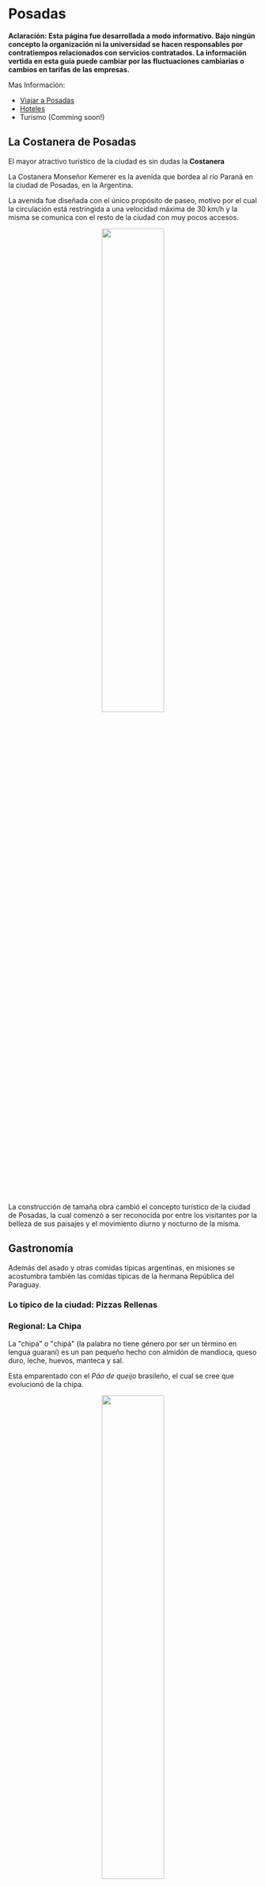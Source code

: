# Posadas

**Aclaración: Esta página fue desarrollada a modo informativo. Bajo ningún
concepto la organización ni la universidad se hacen
responsables por contratiempos relacionados con servicios contratados.
La información vertida en esta guía puede cambiar por las fluctuaciones
cambiarias o cambios en tarifas de las empresas.**


Mas Información:

- [Viajar a Posadas](/venue/traveling)
- [Hoteles](/venue/accomodation)
- Turismo (Comming soon!)


## La Costanera de Posadas

El mayor atractivo turístico de la ciudad es sin dudas la **Costanera**

La Costanera Monseñor Kemerer es la avenida que bordea al río Paraná en la
ciudad de Posadas, en la Argentina.

La avenida fue diseñada con el único propósito de paseo, motivo por el cual la
circulación está restringida a una velocidad máxima de 30 km/h y la misma se
comunica con el resto de la ciudad con muy pocos accesos.

<div style="text-align:center">
    <img width="50%" src ="https://github.com/scipy-latinamerica/scipyla2015/raw/master/posadas_tourism/imgs/costanera.jpg" />
</div>

La construcción de tamaña obra cambió el concepto turístico de la ciudad de
Posadas, la cual comenzó  a ser reconocida por entre los visitantes por la
belleza de sus paisajes y el movimiento diurno y nocturno de la misma.

## Gastronomía

Además del asado y otras comidas típicas argentinas, en misiones se acostumbra
también las comidas típicas de la hermana República del Paraguay.

### Lo típico de la ciudad: Pizzas Rellenas

### Regional: La Chipa

La "chipa" o "chipá" (la palabra no tiene género por ser un
término en lengua guaraní) es un pan pequeño hecho con almidón de mandioca,
queso duro, leche, huevos, manteca y sal.

Esta emparentado con el *Pão de queijo* brasileño, el cual se cree que
evolucionó de la chipa.

<div style="text-align:center">
    <img width="50%" src ="https://github.com/scipy-latinamerica/scipyla2015/raw/master/posadas_tourism/imgs/chipa.jpeg" />
</div>

**Donde Comer:** Casi todas las panaderías, supermercados y vendedores
ambulantes de la ciudad venden chipas de excelente calidad.


### Regional: El Mbejú (Mbeyú)

El mbeyú (escrito en guaraní como mbeju -se pronuncia en todos los casos mbeyú
, o abreviadamente, "beyú"-), es un plato propio y típico de Paraguay y del
Nordeste argentino. Se trata de un panqueque de almidón

<div style="text-align:center">
    <img width="50%" src ="https://github.com/scipy-latinamerica/scipyla2015/raw/master/posadas_tourism/imgs/mbeyu_1.png" />
</div>

Es una muestra sólida de la gastronomía paraguaya, sumamente ricos en calorías.
Según algunos eruditos de la historia social de Paraguay, toda la gastronomía
popular Paraguaya, que se establece como industria pequeña de la familia
después de Guerra de Paraguay contra La alianza triple
(La Argentina, El Brasil y Uruguay, entre 1864 y 1870), es realmente
abundante en contenido calórico, debido a la situación que superó al país
después del conflicto.

**Donde Comer:**

### Regional: El Reviro

El reviro esta tan arraigado a nosotros que hay casas en las que nunca falta
como el pan que se utiliza para acompañar a las comidas. Los días de lluvia son
especiales para hacerlo acompañado de mate cocido, es como la torta frita que
se come bastante en otros lugares de Argentina. Es también motivo para
reuniones entre amigos, acompañando el famoso ticue-í (especie de preparado
con carne), con huevo, tomate y muchas otras formas.

<div style="text-align:center">
    <img width="50%" src ="https://github.com/scipy-latinamerica/scipyla2015/raw/master/posadas_tourism/imgs/REVIRO.jpg" />
</div>

**Donde Comer:**

### Regional: Caburé

El caburé es una comida típica del Paraguay, pero la cercanía territorial y
cultural con la provincia de Misiones en Argentina

El caburé misionero tiene que tener buena margarina, buen queso y mucho huevo.
Cambia el sabor con el de la chipa regular y es más blando.

El Caburé se hace con una masa de almidón de mandioca un poco más dura que la
de chipas al horno. Tradicionalmente se las cocinaba en una rama de naranjo,
previamente descortezada. Actualmente se usa un palo de madera que no tenga
pintura ni barniz. La masa se envuelve en la punta del palo y se asan sobre
las brasas girando lentamente hasta que se cocinen.

<div style="text-align:center">
    <img width="50%" src ="https://github.com/scipy-latinamerica/scipyla2015/raw/master/posadas_tourism/imgs/cabure.jpg" />
</div>

**Donde Comer:** Hay ventas ambulantes en la Costanera de Posadas y son
sensiblemente mas caros que las Chipas

### Regional: Sopa Paraguaya

La sopa paraguaya es un plato típico de la gastronomía de Paraguay producto
del sincretismo guaraní y español. Los guaraníes acostumbraban a consumir
comidas pastosas elaboradas con harina de maíz o de mandioca envueltas en hojas
de güembé o banana y cocinadas entre ceniza caliente. Los jesuitas
(en su mayoría españoles), introdujeron el uso de: queso, huevos y leche
(aditivos que fueron agregados a las comidas preparadas por los guaraníes).
Por esto, la sopa paraguaya se trata de un bizcocho esponjoso salado, de muy
rico contenido calórico y proteico.

<div style="text-align:center">
    <img width="50%" src ="https://github.com/scipy-latinamerica/scipyla2015/raw/master/posadas_tourism/imgs/sopa-paraguaya.JPG" />
</div>

**Donde Comer:**


### El clásico Argentino: Asado

En Manual del Asador Argentino, de Raúl Mirad, se cuentan las impresiones de
un jesuita italiano que anduvo por las pampas a comienzos de los 1700. Allí el
misionero se impresiona por los gauchos y su destreza para faenar la carne,
colocarla en palos que clavaban en el suelo, inclinados sobre una fogata bajo
las estrellas. Esa misma imagen impresionó a Charles Darwin, quien llegó a
tierras argentinas en 1832 y que un año después ya se sentía parte de la
pampa, como escribía a su hermana en una carta citada por La Nación:

    "Me he convertido en todo un gaucho, tomo mi mate y fumo mi cigarro y
     después me acuesto cómodo, con los cielos como toldo, como si estuviera
     en una cama de pluma. Es una vida tan sana, todo el día encima del
     caballo, comiendo nada más que carne y durmiendo en medio de un viento
     fresco...".

<div style="text-align:center">
    <img width="50%" src ="https://github.com/scipy-latinamerica/scipyla2015/raw/master/posadas_tourism/imgs/asado.jpeg" />
</div>

**Donde Comer:** De las parrillas en la zona centrica se destacan: **Espeto del
Rey** (Ayacucho 2404, a 300 mts de la universidad), **Asador el Rancho**
(Costanera y Guacurary) y  **La Nueva Rueda** (Costanera y Pedernera)

### Diferentes en cada región: Empanadas

El asado lleva su tiempo Hay que esperar como una hora para que el fuego
esté a punto para colocar la carne. Por eso, hay que sabe esperar, y tomar
vino, y comer empanadas mientras se conversa y se llega al momento clave.

<div style="text-align:center">
    <img width="50%" src ="https://github.com/scipy-latinamerica/scipyla2015/raw/master/posadas_tourism/imgs/empanadas.jpeg" />
</div>

Una empanada es una fina masa de pan, masa quebrada u hojaldre rellena con una
preparación salada o dulce y cocida al horno o frita.
El relleno puede incluir carnes rojas o blancas, pescado, verduras o fruta.

Las empanadas son un plato tradicional de la mayoría de las cocinas de los
países de habla hispana.

**Donde Comer:** Suelen venderse en los supermercados, cualquier restaurante y
pizzería así como algunas panaderías.

### Fast food Argentino: Choripan, Lomo y Milanesa


### 25 de Mayo: El Locro

El locro (del quechua ruqru o luqru) es un guiso a base de zapallo, porotos,
maíz o papas que se consume en la zona de la cordillera de los Andes, desde
Argentina, el norte de Chile y hasta el sur de Colombia, pasando por Bolivia,
Ecuador, Paraguay y Perú.

Suerte de guiso cuyo origen es indudablemente prehispánico y preincaico,
típico de varios pueblos andinos que basaban gran parte de su dieta en el maíz
o los porotos y la papa.

<div style="text-align:center">
    <img width="50%" src ="https://github.com/scipy-latinamerica/scipyla2015/raw/master/posadas_tourism/imgs/locro.jpeg" />
</div>

Alimento con muchas calorías y nutrientes el locro resulta muy adecuado para
consumir durante los inviernos o en zonas frías. Tradicionalmente se consume
de manera masiva el **25 de mayo**, día en que se conmemora la formación del
primer gobierno patrio Argentino el cual se estableció el 25 de mayo de 1810.
Por este motivo ha pasado de ser un plato regional y tradicional a ser uno de
los platos nacionales de Argentina para festejar las fechas patrias

**Donde Comer:** Para los que aun estén el 25 de mayo, casi todos los
restaurantes los ofrecen en e país, así como se pueden comprar en algunos
colegios que ofrecen a la venta.


### Cafes Estilo Argentino

Los bares de Buenos Aires forman parte de la cultura de la ciudad, de las
costumbres de sus habitantes y del circuito turístico moderno de dicha urbe.
Han sido objeto de estudio de distintos historiadores, inspiradores de
innumerables creaciones artísticas y tradicional lugar de reunión de los
porteños.

Esta tradición se ha esparcido por todo el pais y Posadas tiene particularmente
dos muy buenos cafés Argentinos: Bar Español (2067 Bolívar) y Café Vitrage
(Bolívar y Colon)

<div style="text-align:center">
    <img width="80%" src ="https://github.com/scipy-latinamerica/scipyla2015/raw/master/posadas_tourism/imgs/vitrage.jpeg" />
    <br>
    <small>Bar Español y Café Vitrage</small>
</div>


### Cafe estilo *"Starbucks"*

El único local de este estilo es **Bonafide Expreso** en Córdoba 2115

<div style="text-align:center">
    <img width="50%" src ="https://github.com/scipy-latinamerica/scipyla2015/raw/master/posadas_tourism/imgs/bonafide.png" />
</div>


### Pescados Regionales

Los peces que surcan el Paraná son platos tipicos de la zona. Podemos Destacar
el *Surubí* (especie de bagre), el *Dorado* (El mas delicioso) y la *Boga*.

**Donde Comer:**
El restaurante con mejor referencias en la ciudad para este tipo de platos es
**Itakua** (escrito Itakva en la cartelería)

## Compras

### Vinos, dulce de leche, Yerba y alfajores

La alternativa mas simple de comprar esto es ir a cualquier supermercado, el
cual el mas cerano se encuentra a 350 metros.

En estos lugares usted podrá encontrar una amplia variedad de productos por
diferentes precios.

<div style="text-align:center">
    <img width="80%" src ="https://github.com/scipy-latinamerica/scipyla2015/raw/master/posadas_tourism/imgs/alfajores.jpg" />
    <br>
    <small>Alfajores y gondolas de supermecados de Yerba, Dulce de Leche y vinos argentinos</small>
</div>


### Mates

El lugar para encontrar TODO lo relacionado a Mates es la **Galería del Mate**
(R. Saenz Peña y Costanera), **La Placita** (Bolívar y R. Saenz Peña) y
**La Placita del Puente** (Mitre y R. Saenz Peña).

<div style="text-align:center">
    <img width="70%" src ="https://github.com/scipy-latinamerica/scipyla2015/raw/master/posadas_tourism/imgs/gdm.png" />
</div>

